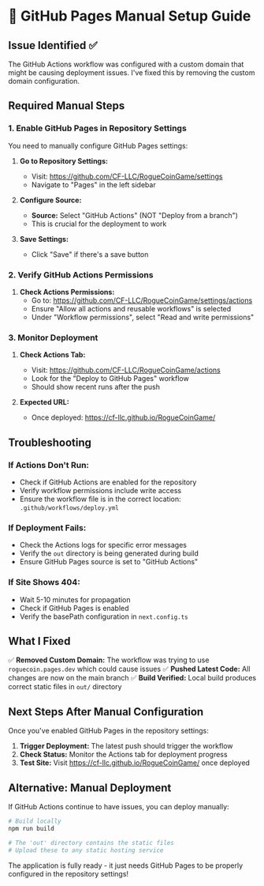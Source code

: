 # 🔧 GitHub Pages Manual Setup Guide

## Issue Identified ✅
The GitHub Actions workflow was configured with a custom domain that might be causing deployment issues. I've fixed this by removing the custom domain configuration.

## Required Manual Steps

### 1. Enable GitHub Pages in Repository Settings

You need to manually configure GitHub Pages settings:

1. **Go to Repository Settings:**
   - Visit: https://github.com/CF-LLC/RogueCoinGame/settings
   - Navigate to "Pages" in the left sidebar

2. **Configure Source:**
   - **Source:** Select "GitHub Actions" (NOT "Deploy from a branch")
   - This is crucial for the deployment to work

3. **Save Settings:**
   - Click "Save" if there's a save button

### 2. Verify GitHub Actions Permissions

1. **Check Actions Permissions:**
   - Go to: https://github.com/CF-LLC/RogueCoinGame/settings/actions
   - Ensure "Allow all actions and reusable workflows" is selected
   - Under "Workflow permissions", select "Read and write permissions"

### 3. Monitor Deployment

1. **Check Actions Tab:**
   - Visit: https://github.com/CF-LLC/RogueCoinGame/actions
   - Look for the "Deploy to GitHub Pages" workflow
   - Should show recent runs after the push

2. **Expected URL:**
   - Once deployed: https://cf-llc.github.io/RogueCoinGame/

## Troubleshooting

### If Actions Don't Run:
- Check if GitHub Actions are enabled for the repository
- Verify workflow permissions include write access
- Ensure the workflow file is in the correct location: `.github/workflows/deploy.yml`

### If Deployment Fails:
- Check the Actions logs for specific error messages
- Verify the `out` directory is being generated during build
- Ensure GitHub Pages source is set to "GitHub Actions"

### If Site Shows 404:
- Wait 5-10 minutes for propagation
- Check if GitHub Pages is enabled
- Verify the basePath configuration in `next.config.ts`

## What I Fixed

✅ **Removed Custom Domain:** The workflow was trying to use `roguecoin.pages.dev` which could cause issues
✅ **Pushed Latest Code:** All changes are now on the main branch
✅ **Build Verified:** Local build produces correct static files in `out/` directory

## Next Steps After Manual Configuration

Once you've enabled GitHub Pages in the repository settings:

1. **Trigger Deployment:** The latest push should trigger the workflow
2. **Check Status:** Monitor the Actions tab for deployment progress
3. **Test Site:** Visit https://cf-llc.github.io/RogueCoinGame/ once deployed

## Alternative: Manual Deployment

If GitHub Actions continue to have issues, you can deploy manually:

```bash
# Build locally
npm run build

# The 'out' directory contains the static files
# Upload these to any static hosting service
```

The application is fully ready - it just needs GitHub Pages to be properly configured in the repository settings!